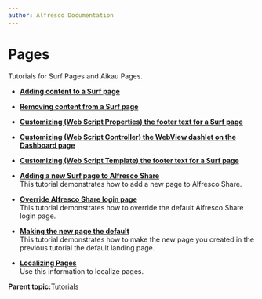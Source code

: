 ```yaml
---
author: Alfresco Documentation
---
```


# Pages

Tutorials for Surf Pages and Aikau Pages.

-   **[Adding content to a Surf page](../tasks/dev-extensions-share-tutorials-add-content.md)**  

-   **[Removing content from a Surf page](../tasks/dev-extensions-share-tutorials-hide-content.md)**  

-   **[Customizing \(Web Script Properties\) the footer text for a Surf page](../tasks/dev-extensions-share-tutorials-i18n-customize.md)**  

-   **[Customizing \(Web Script Controller\) the WebView dashlet on the Dashboard page](../tasks/dev-extensions-share-tutorials-js-customize.md)**  

-   **[Customizing \(Web Script Template\) the footer text for a Surf page](../tasks/dev-extensions-share-tutorials-fm-temp-customize.md)**  

-   **[Adding a new Surf page to Alfresco Share](../tasks/dev-extensions-share-tutorials-add-page.md)**  
This tutorial demonstrates how to add a new page to Alfresco Share.
-   **[Override Alfresco Share login page](../tasks/dev-extensions-share-tutorials-override-login-page.md)**  
This tutorial demonstrates how to override the default Alfresco Share login page.
-   **[Making the new page the default](../tasks/dev-extensions-share-tutorials-make-default.md)**  
This tutorial demonstrates how to make the new page you created in the previous tutorial the default landing page.
-   **[Localizing Pages](../concepts/dev-extensions-share-ui-framework-localization.md)**  
Use this information to localize pages.

**Parent topic:**[Tutorials](../concepts/dev-extensions-share-tutorials-intro.md)

